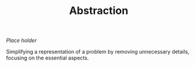 ﻿---
backlinks:
- title: Computing
  url: /sense/computing/computing.html
- title: Computational thinking
  url: /sense/computing/computational-thinking.html
tags: computing, teaching-digital-technology, computational-thinking
title: Abstraction
type: note
---
_Place holder_

Simplifying a representation of a problem by removing unnecessary details, focusing on the essential aspects.